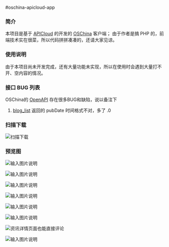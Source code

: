 #oschina-apicloud-app

### 简介
本项目是基于 [APICloud](http://http://www.apicloud.com) 的开发的 [OSChina](http://http://www.oschina.net) 客户端；
由于作者是搞 PHP 的，前端技术实在很菜，所以代码拼拼凑凑的，还请大家见谅。

### 使用说明
由于本项目尚未开发完成，还有大量功能未实现，所以在使用时会遇到大量打不开、空内容的情况。

### 接口 BUG 列表
OSChina的 [OpenAPI](http://http://www.oschina.net/openapi) 存在很多BUG和缺陷，说以备注下
1. [blog_list](http://www.oschina.net/openapi/docs/post_detail) 返回的 pubDate 时间格式不对，多了 .0

### 扫描下载
![扫描下载](http://static.oschina.net/uploads/space/2015/0403/012845_IpZd_252582.jpg "在这里输入图片标题")

### 预览图
![输入图片说明](http://static.oschina.net/uploads/space/2015/0403/012845_NWTF_252582.jpg "登录页")

![输入图片说明](http://static.oschina.net/uploads/space/2015/0403/012844_FADw_252582.png "资讯列表页")

![输入图片说明](http://static.oschina.net/uploads/space/2015/0403/012844_AMVb_252582.png "侧滑式布局")

![输入图片说明](http://static.oschina.net/uploads/space/2015/0403/012844_LXXT_252582.png "博客列表页")

![输入图片说明](http://static.oschina.net/uploads/space/2015/0403/012844_Jzas_252582.png "资讯详情页面")

![输入图片说明](http://static.oschina.net/uploads/space/2015/0403/012845_xYLX_252582.png "评论页")

![资讯详情页面也能直接评论](http://static.oschina.net/uploads/space/2015/0403/012845_gHmq_252582.png "资讯详情页面也能直接评论")

![输入图片说明](http://static.oschina.net/uploads/space/2015/0403/012845_Vvqy_252582.png "博客详情页")